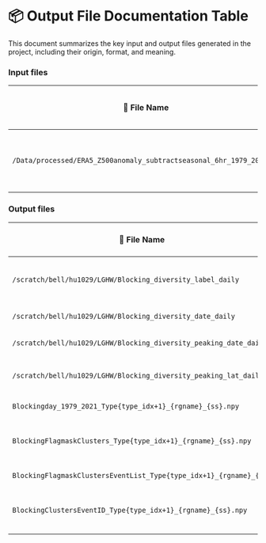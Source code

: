 # 📦 Output File Documentation Table

This document summarizes the key input and output files generated in the project, including their origin, format, and meaning.

### Input files

| 📄 File Name                       | 🛠 Generated By                  | 📐 Format (Shape, Dtype)         | 📈 Description |
|-----------------------------------|----------------------------------|----------------------------------|----------------|
| `/Data/processed/ERA5_Z500anomaly_subtractseasonal_6hr_1979_2021.nc`| `S2_Blocking_transfer2array.py`| `nc files`| Gussian grid, 6hourly, global, -89.4~89.4, 0~359.2|


### Output files

| 📄 File Name                       | 🛠 Generated By                  | 📐 Format (Shape, Dtype)         | 📈 Description |
|-----------------------------------|----------------------------------|----------------------------------|----------------|
| `/scratch/bell/hu1029/LGHW/Blocking_diversity_label_daily`| `S1_Blocking_track_ERA5_daily.py`| `list, elements: list(2d array)`, 90~-90| a list of event 2d label |
| `/scratch/bell/hu1029/LGHW/Blocking_diversity_date_daily`| `S1_Blocking_track_ERA5_daily.py`| `list, elements: dates`| a list of event dates |
| `/scratch/bell/hu1029/LGHW/Blocking_diversity_peaking_date_daily`| `S1_Blocking_track_ERA5_daily.py`| `list, elements: dates`| a list of peaking dates |
| `/scratch/bell/hu1029/LGHW/Blocking_diversity_peaking_lat_daily`| `S1_Blocking_track_ERA5_daily.py`| `list, elements: lats`, 90~-90| a list of peaking lats |
| `Blockingday_1979_2021_Type{type_idx+1}_{rgname}_{ss}.npy`| `S2_Blocking_transfer2array.py`| `1d array`, 90~-90| a list of the day index of the blocking |
| `BlockingFlagmaskClusters_Type{type_idx+1}_{rgname}_{ss}.npy`| `S2_Blocking_transfer2array.py`| `(time, lat, lon), 0/1`, 90~-90| 3d array, blocked grid: 1, unblocked grid: 0; only the events within the target regions are remained |
| `BlockingFlagmaskClustersEventList_Type{type_idx+1}_{rgname}_{ss}`| `S2_Blocking_transfer2array.py`| `1d list`, 90~-90 | the event id of all the blocking event (corresponding to the order in the 'Blocking_peaking_date_daily' result file) |
| `BlockingClustersEventID_Type{type_idx+1}_{rgname}_{ss}.npy` |`S2_Blocking_transfer2array.py`| `(time, lat, lon), int`, 90~-90| 3d array, blocked grid: filled with the index of the event (index is the order in `BlockingFlagmaskClustersEventList_Type{type_idx+1}_{rgname}_{ss}`) |

